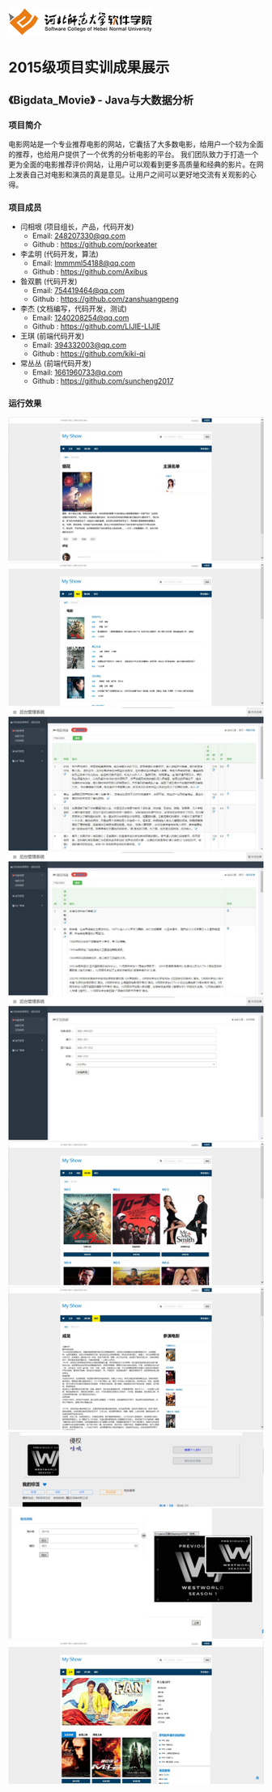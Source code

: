 ﻿<img src="../../../image/logo.png"/>

# 2015级项目实训成果展示 

## 《Bigdata_Movie》 - Java与大数据分析

### 项目简介

电影网站是一个专业推荐电影的网站，它囊括了大多数电影，给用户一个较为全面的推荐，也给用户提供了一个优秀的分析电影的平台。
我们团队致力于打造一个更为全面的电影推荐评价网站，让用户可以观看到更多高质量和经典的影片。在网上发表自己对电影和演员的真是意见。让用户之间可以更好地交流有关观影的心得。

### 项目成员
- 闫相垠 (项目组长，产品，代码开发) 
	* Email: 248207330@qq.com
	* Github : https://github.com/porkeater</br>
- 李孟明 (代码开发，算法) 
	* Email: lmmmml54188@qq.com
	* Github : https://github.com/Axibus</br>
- 昝双鹏 (代码开发) 
	* Email: 754419464@qq.com
	* Github : https://github.com/zanshuangpeng</br>
- 李杰 (文档编写，代码开发，测试) 
	* Email: 1240208254@qq.com
	* Github : https://github.com/LIJIE-LIJIE</br>
- 王琪 (前端代码开发) 
	* Email: 394332003@qq.com
	* Github : https://github.com/kiki-qi</br>
- 常丛丛 (前端代码开发) 
	* Email: 1661960733@q.com
	* Github : https://github.com/suncheng2017</br>

### 运行效果

![](image/电影单页.png)
![](image/电影列表页.png)
![](image/后台管理电影页.png)
![](image/后台管理演员页.png)
![](image/后台添加电影页.png)
![](image/排行榜页.png)
![](image/演员单页.png)
![](image/用户个人中心页.png)
![](image/用户更改个人信息页.png)
![](image/主页.png)

